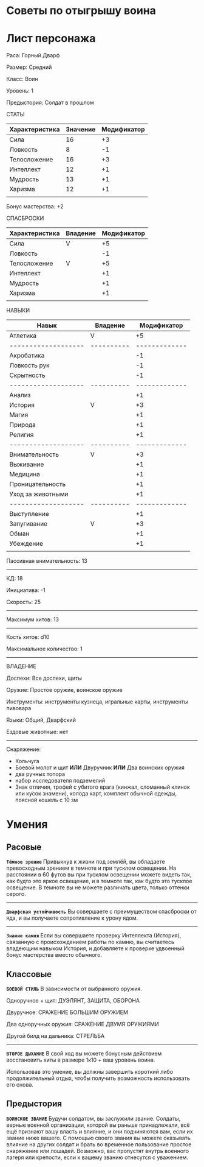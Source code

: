 # Советы по отыгрышу воина


# Лист персонажа
Раса: Горный Дварф

Размер: Средний

Класс: Воин

Уровень: 1

Предыстория: Солдат в прошлом

СТАТЫ

| Характеристика | Значение | Модификатор |
|----------------|----------|-------------|
| Сила           |     16   |     +3      | + 2
| Ловкость       |     8    |     -1      |
| Телосложение   |     16   |     +3      | + 2
| Интеллект      |     12   |     +1      |
| Мудрость       |     13   |     +1      |
| Харизма        |     12   |     +1      |
|                |          |             |

Бонус мастерства: +2

СПАСБРОСКИ

| Характеристика | Владение | Модификатор |
|----------------|----------|-------------|
| Сила           |     V    |     +5      |
| Ловкость       |          |     -1      |
| Телосложение   |     V    |     +5      |
| Интеллект      |          |     +1      |
| Мудрость       |          |     +1      |
| Харизма        |          |     +1      |
|                |          |             |

НАВЫКИ

| Навык             | Владение | Модификатор |
|-------------------|----------|-------------|
| Атлетика          |    V     |      +5     |
|-------------------|----------|-------------|
| Акробатика        |          |      -1     |
| Ловкость рук      |          |      -1     |
| Скрытность        |          |      -1     |
|-------------------|----------|-------------|
| Анализ            |          |      +1     |
| История           |    V     |      +3     |
| Магия             |          |      +1     |
| Природа           |          |      +1     |
| Религия           |          |      +1     |
|-------------------|----------|-------------|
| Внимательность    |    V     |      +3     |
| Выживание         |          |      +1     |
| Медицина          |          |      +1     |
| Проницательность  |          |      +1     |
| Уход за животными |          |      +1     |
|-------------------|----------|-------------|
| Выступление       |          |      +1     |
| Запугивание       |    V     |      +3     |
| Обман             |          |      +1     |
| Убеждение         |          |      +1     |
|                   |          |             |

Пассивная внимательность: 13

------------

КД: 18

Инициатива: -1

Скорость: 25

------------

Максимум хитов: 13

------------

Кость хитов: d10

Максимальное количество: 1

------------

ВЛАДЕНИЕ

Доспехи: Все доспехи, щиты

Оружие: Простое оружие, воинское оружие

Инструменты: инструменты кузнеца, игральные карты, инструменты пивовара

Языки: Общий, Дварфский

Ездовые животные: нет

------------

Снаряжение: 
+ Кольчуга
+ Боевой молот и щит **ИЛИ** Двуручник **ИЛИ** Два воинских оружия
+ два ручных топора
+ набор исследователя подземелий 
+ Знак отличия, трофей с убитого врага (кинжал, сломанный клинок или кусок знамени), колода карт, комплект обычной одежды, поясной кошель с 10 зм 

# Умения
## Расовые
**`Тёмное зрение`** Привыкнув к жизни под землёй, вы обладаете превосходным зрением в темноте и при тусклом освещении. На расстоянии в 60 футов вы при тусклом освещении можете видеть так, как будто это яркое освещение, и в темноте так, как будто это тусклое освещение. В темноте вы не можете различать цвета, только оттенки серого. 

------------

**`Дварфская устойчивость`** Вы совершаете с преимуществом спасброски от яда, и вы получаете сопротивление к урону ядом.

------------

**`Знание камня`** Если вы совершаете проверку Интеллекта (История), связанную с происхождением работы по камню, вы считаетесь владеющим навыком История, и добавляете к проверке удвоенный бонус мастерства вместо обычного.

## Классовые
**`БОЕВОЙ СТИЛЬ`** В зависимости от выбранного оружия.

Одноручное + щит: ДУЭЛЯНТ, ЗАЩИТА, ОБОРОНА

Двуручное: СРАЖЕНИЕ БОЛЬШИМ ОРУЖИЕМ

Два одноручных оружия: СРАЖЕНИЕ ДВУМЯ ОРУЖИЯМИ

Другой билд на дальника: СТРЕЛЬБА

------------

**`ВТОРОЕ ДЫХАНИЕ`**  В свой ход вы можете бонусным действием восстановить хиты в размере 1к10 + ваш уровень воина. 

Использовав это умение, вы должны завершить короткий либо продолжительный отдых, чтобы получить возможность использовать его снова. 

## Предыстория
**`ВОИНСКОЕ ЗВАНИЕ`** Будучи солдатом, вы заслужили звание. Солдаты, верные военной организации, которой вы раньше принадлежали, всё ещё признают вашу власть и влияние, и они подчиняются вам, если их звание ниже вашего. С помощью своего звания вы можете оказывать влияние на других солдат и брать во временное пользование простое снаряжение или лошадей. Возможно, вас пропустят внутрь военного лагеря или крепости, если к вашему званию отнесутся с уважением. 
